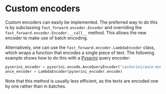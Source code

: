 # Custom encoders

Custom encoders can easily be implemented. The preferred way to do this is by subclassing `fast_forward.encoder.Encoder` and overriding the `fast_forward.encoder.Encoder.__call__` method. This allows the new encoder to make use of batch encoding.

Alternatively, one can use the `fast_forward.encoder.LambdaEncoder` class, which wraps a function that encodes a single piece of text. The following example shows how to do this with a [Pyserini](https://github.com/castorini/pyserini) query encoder:

```python
pyserini_encoder = pyserini.encode.AnceQueryEncoder("castorini/ance-msmarco-passage")
ance_encoder = LambdaEncoder(pyserini_encoder.encode)
```

Note that this method is usually less efficient, as the texts are encoded one by one rather than in batches.
